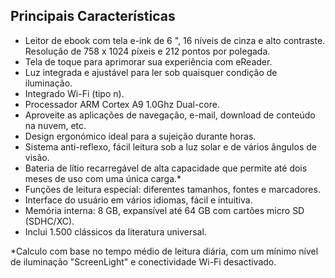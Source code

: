 ## Principais Características

- Leitor de ebook com tela e-ink de 6 ", 16 níveis de cinza e alto contraste. Resolução de 758 x 1024 píxeis e 212 pontos por polegada.
- Tela de toque para aprimorar sua experiência com eReader. 
- Luz integrada e ajustável para ler sob quaisquer condição de iluminação. 
- Integrado Wi-Fi (tipo n). 
- Processador ARM Cortex A9 1.0Ghz Dual-core. 
- Aproveite as aplicações de navegação, e-mail, download de conteúdo na nuvem, etc.
- Design ergonómico ideal para a sujeição durante horas. 
- Sistema anti-reflexo, fácil leitura sob a luz solar e de vários ângulos de visão. 
- Bateria de lítio recarregável de alta capacidade que permite até dois meses de uso com uma única carga.* 
- Funções de leitura especial: diferentes tamanhos, fontes e marcadores. 
- Interface do usuário em vários idiomas, fácil e intuitiva. 
- Memória interna: 8 GB, expansível até 64 GB com cartões micro SD (SDHC/XC). 
- Inclui 1.500 clássicos da literatura universal. 

*Calculo com base no tempo médio de leitura diária, com um mínimo nível de iluminação "ScreenLight" e conectividade Wi-Fi desactivado. 
